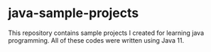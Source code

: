 # java-sample-projects
This repository contains sample projects I created for learning java programming. All of these codes were written using Java 11.
